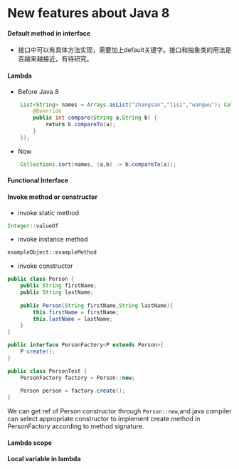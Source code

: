 # New features about Java 8

#### Default method in interface
- 接口中可以有具体方法实现，需要加上default关键字。接口和抽象类的用法是否越来越接近，有待研究。

#### Lambda
- Before Java 8

```java
	List<String> names = Arrays.asList("zhangsan","lisi","wangwu");	Collections.sort(names,new Collector<String>(){
		@Override
		public int compare(String a,String b) {
			return b.compareTo(a);
		}
	});	
```

- Now

```java
	Collections.sort(names, (a,b) -> b.compareTo(a));
```

#### Functional Interface

#### Invoke method or constructor

- invoke static method 

```java
Integer::valueOf
```

- invoke instance method

```java
exampleObject::exampleMethod
```

- invoke constructor

```java
public class Person {
	public String firstName;
	public String lastName;
	
	public Person(String firstName,String lastName){
		this.firstName = firstName;
		this.lastName = lastName;
	}
}
```

```java
public interface PersonFactory<P extends Person>{
	P create();
}
```

```java
public class PersonTest {
	PersonFactory factory = Person::new;
	
	Person person = factory.create();
}
```

We can get ref of Person constructor through `Person::new`,and java compiler can select appropriate constructor to implement create method in PersonFactory according to method signature.

#### Lambda scope

#### Local variable in lambda